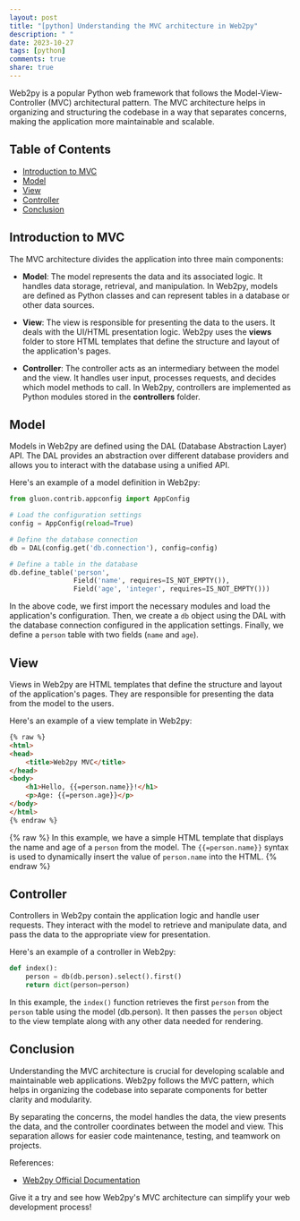 ```yaml
---
layout: post
title: "[python] Understanding the MVC architecture in Web2py"
description: " "
date: 2023-10-27
tags: [python]
comments: true
share: true
---
```


Web2py is a popular Python web framework that follows the Model-View-Controller (MVC) architectural pattern. The MVC architecture helps in organizing and structuring the codebase in a way that separates concerns, making the application more maintainable and scalable.

## Table of Contents
- [Introduction to MVC](#introduction-to-mvc)
- [Model](#model)
- [View](#view)
- [Controller](#controller)
- [Conclusion](#conclusion)

## Introduction to MVC

The MVC architecture divides the application into three main components:

- **Model**: The model represents the data and its associated logic. It handles data storage, retrieval, and manipulation. In Web2py, models are defined as Python classes and can represent tables in a database or other data sources.

- **View**: The view is responsible for presenting the data to the users. It deals with the UI/HTML presentation logic. Web2py uses the **views** folder to store HTML templates that define the structure and layout of the application's pages.

- **Controller**: The controller acts as an intermediary between the model and the view. It handles user input, processes requests, and decides which model methods to call. In Web2py, controllers are implemented as Python modules stored in the **controllers** folder.

## Model

Models in Web2py are defined using the DAL (Database Abstraction Layer) API. The DAL provides an abstraction over different database providers and allows you to interact with the database using a unified API.

Here's an example of a model definition in Web2py:

```python
from gluon.contrib.appconfig import AppConfig

# Load the configuration settings
config = AppConfig(reload=True)

# Define the database connection
db = DAL(config.get('db.connection'), config=config)

# Define a table in the database
db.define_table('person',
                Field('name', requires=IS_NOT_EMPTY()),
                Field('age', 'integer', requires=IS_NOT_EMPTY()))
```

In the above code, we first import the necessary modules and load the application's configuration. Then, we create a `db` object using the DAL with the database connection configured in the application settings. Finally, we define a `person` table with two fields (`name` and `age`).

## View

Views in Web2py are HTML templates that define the structure and layout of the application's pages. They are responsible for presenting the data from the model to the users.

Here's an example of a view template in Web2py:

```html
{% raw %}
<html>
<head>
    <title>Web2py MVC</title>
</head>
<body>
    <h1>Hello, {{=person.name}}!</h1>
    <p>Age: {{=person.age}}</p>
</body>
</html>
{% endraw %}
```
{% raw %}
In this example, we have a simple HTML template that displays the name and age of a `person` from the model. The `{{=person.name}}` syntax is used to dynamically insert the value of `person.name` into the HTML.
{% endraw %}
## Controller

Controllers in Web2py contain the application logic and handle user requests. They interact with the model to retrieve and manipulate data, and pass the data to the appropriate view for presentation.

Here's an example of a controller in Web2py:

```python
def index():
    person = db(db.person).select().first()
    return dict(person=person)
```

In this example, the `index()` function retrieves the first `person` from the `person` table using the model (db.person). It then passes the `person` object to the view template along with any other data needed for rendering.

## Conclusion

Understanding the MVC architecture is crucial for developing scalable and maintainable web applications. Web2py follows the MVC pattern, which helps in organizing the codebase into separate components for better clarity and modularity.

By separating the concerns, the model handles the data, the view presents the data, and the controller coordinates between the model and view. This separation allows for easier code maintenance, testing, and teamwork on projects.

References:
- [Web2py Official Documentation](http://www.web2py.com/)

Give it a try and see how Web2py's MVC architecture can simplify your web development process!